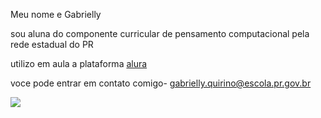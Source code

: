 Meu nome e Gabrielly

sou aluna do componente curricular de pensamento computacional pela rede estadual do PR

utilizo em aula a plataforma [alura](https://cursos.alura.com.br/user/gabrielly-quirino)

voce pode entrar em contato comigo- gabrielly.quirino@escola.pr.gov.br

![](https://media.tenor.com/J4E8FJ99A-QAAAAM/no-kanye-west.gif)
